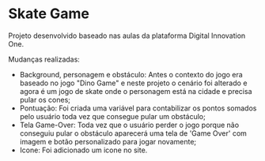 # Skate Game

Projeto desenvolvido baseado nas aulas da plataforma Digital Innovation One.

Mudanças realizadas:

- Background, personagem e obstáculo: Antes o contexto do jogo era baseado no jogo "Dino Game" e neste projeto o cenário foi alterado e agora é um jogo de skate onde o personagem está na cidade e precisa pular os cones;
- Pontuação: Foi criada uma variável para contabilizar os pontos somados pelo usuário toda vez que consegue pular um obstáculo;
- Tela Game-Over: Toda vez que o usuário perder o jogo porque não conseguiu pular o obstáculo aparecerá uma tela de 'Game Over' com imagem e botão personalizado para jogar novamente;
- Icone: Foi adicionado um icone no site.
